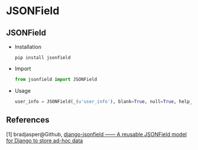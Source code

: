 # JSONField

## JSONField

* Installation

  ```shell
  pip install jsonfield
  ```

* Import

  ```python
  from jsonfield import JSONField
  ```

* Usage

  ```python
  user_info = JSONField(_(u'user_info'), blank=True, null=True, help_text=u'User Info, JSON Format')
  ```

## References

[1] bradjasper@Github, [django-jsonfield —— A reusable JSONField model for Django to store ad-hoc data](https://github.com/bradjasper/django-jsonfield)

